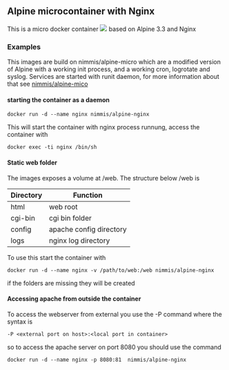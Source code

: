 ## Alpine microcontainer with Nginx

This is a micro docker container [![](https://badge.imagelayers.io/nimmis/alpine-nginx:latest.svg)](https://imagelayers.io/?images=nimmis/alpine-nginx:latest) based on Alpine 3.3 and Nginx


### Examples

This images are build on nimmis/alpine-micro which are a modified version of Alpine with a working 
init process, and a working cron, logrotate  and syslog. Services are started with
runit daemon, for more information about that see [nimmis/alpine-mico](https://registry.hub.docker.com/u/nimmis/alpine-micro/)

#### starting the container as a daemon

	docker run -d --name nginx nimmis/alpine-nginx

This will start the container with nginx process runnung, access the container with

	docker exec -ti nginx /bin/sh

#### Static web folder

The images exposes a volume at /web. The structure below /web is

| Directory | Function |
| --------- | -------- |
| html | web root |
| cgi-bin | cgi bin folder |
| config | apache config directory |
| logs | nginx log directory |

To use this start the container with

	docker run -d --name nginx -v /path/to/web:/web nimmis/alpine-nginx

if the folders are missing they will be created

#### Accessing apache from outside the container

To access the webserver from external you use the -P command where the syntax is

	-P <external port on host>:<local port in container>

so to access the apache server on port 8080 you should use the command

	docker run -d --name nginx -p 8080:81  nimmis/alpine-nginx
